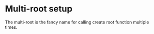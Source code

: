 # Multi-root setup

The multi-root is the fancy name for calling create root function multiple times.
